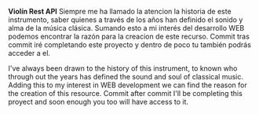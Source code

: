 **Violín Rest API**
Siempre me ha llamado la atencion la historia de este instrumento, saber quienes a través de los años han definido el sonido y alma de la música clásica. 
Sumando esto a mi interés del desarrollo WEB podemos encontrar la razón para la creacion de este recurso. Commit tras commit iré completando este proyecto y 
dentro de poco tu también podrás acceder a el.


I've always been drawn to the history of this instrument, to known who through out the years has defined the sound and soul of classical music. 
Adding this to my interest in WEB development we can find the reason for the creation of this resource. Commit after commit I'll be completing this proyect and soon 
enough you too will have access to it.

